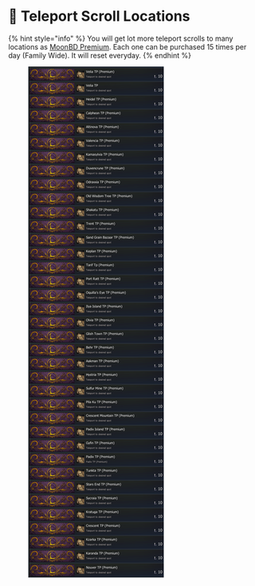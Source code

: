 # 📍 Teleport Scroll Locations

{% hint style="info" %}
You will get lot more teleport scrolls to many locations as [MoonBD Premium](../about/informations/moonbd-premium.md). Each one can be purchased 15 times per day (Family Wide). It will reset everyday.
{% endhint %}

<figure><img src="../.gitbook/assets/00.png" alt=""><figcaption></figcaption></figure>
